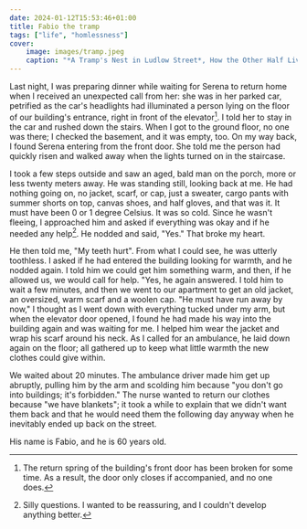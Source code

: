 ```yaml
---
date: 2024-01-12T15:53:46+01:00
title: Fabio the tramp
tags: ["life", "homlessness"]
cover:
    image: images/tramp.jpeg
    caption: "*A Tramp's Nest in Ludlow Street*, How the Other Half Lives: Studies Among the Tenements of New York (1890), by Jacob Riis"
---
```

Last night, I was preparing dinner while waiting for Serena to return home when
I received an unexpected call from her: she was in her parked car, petrified as
the car's headlights had illuminated a person lying on the floor of our
building's entrance, right in front of the elevator[^1]. I told her to stay in the
car and rushed down the stairs. When I got to the ground floor, no one was
there; I checked the basement, and it was empty, too. On my way back, I found
Serena entering from the front door. She told me the person had quickly risen
and walked away when the lights turned on in the staircase. 

I took a few steps outside and saw an aged, bald man on the porch, more or less
twenty meters away. He was standing still, looking back at me. He had nothing
going on, no jacket, scarf, or cap, just a sweater, cargo pants with summer
shorts on top, canvas shoes, and half gloves, and that was it. It must have been
0 or 1 degree Celsius. It was so cold. Since he wasn't fleeing, I approached him
and asked if everything was okay and if he needed any help[^2]. He nodded and said,
"Yes." That broke my heart.

He then told me, "My teeth hurt". From what I could see, he was utterly
toothless. I asked if he had entered the building looking for warmth, and he
nodded again. I told him we could get him something warm, and then, if he
allowed us, we would call for help. "Yes, he again answered. I told him to wait
a few minutes, and then we went to our apartment to get an old jacket, an
oversized, warm scarf and a woolen cap. "He must have run away by now," I
thought as I went down with everything tucked under my arm, but when the
elevator door opened, I found he had made his way into the building again and
was waiting for me. I helped him wear the jacket and wrap his scarf around his
neck. As I called for an ambulance, he laid down again on the floor; all
gathered up to keep what little warmth the new clothes could give within. 

We waited about 20 minutes. The ambulance driver made him get up abruptly,
pulling him by the arm and scolding him because "you don't go into buildings;
it's forbidden." The nurse wanted to return our clothes because "we have
blankets"; it took a while to explain that we didn't want them back and that he
would need them the following day anyway when he inevitably ended up back on the
street. 

His name is Fabio, and he is 60 years old.

[^1]: The return spring of the building's front door has been broken for some time. As a result, the door only closes if accompanied, and no one does.
[^2]: Silly questions. I wanted to be reassuring, and I couldn't develop anything better.